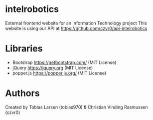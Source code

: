 # intelrobotics
External frontend website for an Information Technology project
This website is using our API at https://github.com/czvr0/api-intelrobotics

# Libraries
* Bootstrap https://getbootstrap.com/ (MIT License)
* jQuery https://jquery.org (MIT License)
* popper.js https://popper.js.org/ (MIT License)

# Authors 
Created by Tobias Larsen (tobias970) & Christian Vinding Rasmussen (czvr0)
